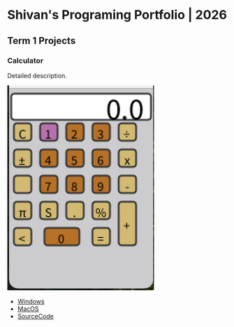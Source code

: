 #  Shivan's Programing Portfolio | 2026

## Term 1 Projects

### Calculator

Detailed description.

![RunningCalculator](https://github.com/ShivanSharma24/Portfolio/blob/main/images/Calc.png?raw=true)

* [Windows](https://github.com/ShivanSharma24/Portfolio/blob/main/src/Calc/windows-amd64.zip)
* [MacOS]()
* [SourceCode]()
